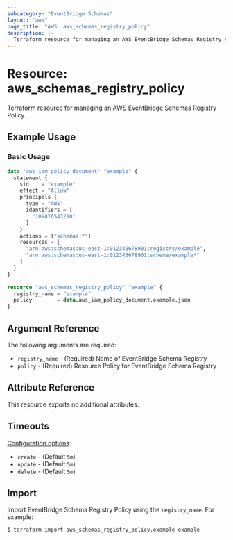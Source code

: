 ```yaml
---
subcategory: "EventBridge Schemas"
layout: "aws"
page_title: "AWS: aws_schemas_registry_policy"
description: |-
  Terraform resource for managing an AWS EventBridge Schemas Registry Policy.
---
```


# Resource: aws_schemas_registry_policy

Terraform resource for managing an AWS EventBridge Schemas Registry Policy.

## Example Usage

### Basic Usage

```terraform
data "aws_iam_policy_document" "example" {
  statement {
    sid    = "example"
    effect = "Allow"
    principals {
      type = "AWS"
      identifiers = [
        "109876543210"
      ]
    }
    actions = ["schemas:*"]
    resources = [
      "arn:aws:schemas:us-east-1:012345678901:registry/example",
      "arn:aws:schemas:us-east-1:012345678901:schema/example*"
    ]
  }
}

resource "aws_schemas_registry_policy" "example" {
  registry_name = "example"
  policy        = data.aws_iam_policy_document.example.json
}
```

## Argument Reference

The following arguments are required:

* `registry_name` - (Required) Name of EventBridge Schema Registry
* `policy` - (Required) Resource Policy for EventBridge Schema Registry

## Attribute Reference

This resource exports no additional attributes.

## Timeouts

[Configuration options](https://www.terraform.io/docs/configuration/blocks/resources/syntax.html#operation-timeouts):

* `create` - (Default `5m`)
* `update` - (Default `5m`)
* `delete` - (Default `5m`)

## Import

Import EventBridge Schema Registry Policy using the `registry_name`. For example:

```
$ terraform import aws_schemas_registry_policy.example example
```
